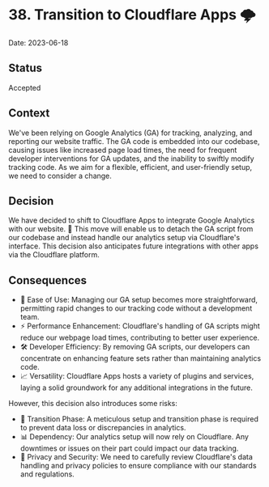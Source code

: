 # 38. Transition to Cloudflare Apps 🌩️

Date: 2023-06-18

## Status

Accepted

## Context

We've been relying on Google Analytics (GA) for tracking, analyzing, and reporting our website traffic. 
The GA code is embedded into our codebase, causing issues like increased page load times, the need for frequent developer 
interventions for GA updates, and the inability to swiftly modify tracking code. 
As we aim for a flexible, efficient, and user-friendly setup, we need to consider a change.

## Decision

We have decided to shift to Cloudflare Apps to integrate Google Analytics with our website. 🔄 This move will enable 
us to detach the GA script from our codebase and instead handle our analytics setup via Cloudflare's interface. 
This decision also anticipates future integrations with other apps via the Cloudflare platform.

## Consequences

+ 🚀 Ease of Use: Managing our GA setup becomes more straightforward, permitting rapid changes to our tracking code without a development team.
+ ⚡ Performance Enhancement: Cloudflare's handling of GA scripts might reduce our webpage load times, contributing to better user experience.
+ 🛠️ Developer Efficiency: By removing GA scripts, our developers can concentrate on enhancing feature sets rather than maintaining analytics code.
+ 📈 Versatility: Cloudflare Apps hosts a variety of plugins and services, laying a solid groundwork for any additional integrations in the future.

However, this decision also introduces some risks:

+ 🔄 Transition Phase: A meticulous setup and transition phase is required to prevent data loss or discrepancies in analytics.
+ 📊 Dependency: Our analytics setup will now rely on Cloudflare. Any downtimes or issues on their part could impact our data tracking.
+ 👮 Privacy and Security: We need to carefully review Cloudflare's data handling and privacy policies to ensure compliance with our standards and regulations.
